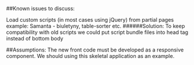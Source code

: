 ##Known issues to discuss:

Load custom scripts (in most cases using jQuery) from partial pages example: Samanta - biuletyny, table-sorter etc.
######Solution: To keep compatibility with old scripts we could put script bundle files into head tag instead of bottom body 

##Assumptions:
The new front code must be developed as a responsive component. 
We should using this skeletal application as an example.